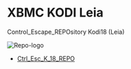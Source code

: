 # XBMC KODI Leia
Control_Escape_REPOsitory Kodi18 (Leia)

![Repo-logo](https://i.ibb.co/BTYDtBq/icon.png)

* [Ctrl_Esc_K_18_REPO](https://cutt.ly/YnIqibM)





